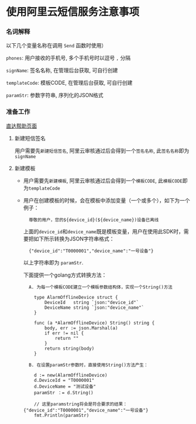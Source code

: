 # 使用阿里云短信服务注意事项

### 名词解释

以下几个变量名称在调用 `Send` 函数时使用）

`phones`: 用户接收的手机号, 多个手机号时以逗号 `,` 分隔

`signName`: 签名名称, 在管理后台获取, 可自行创建

`templateCode`: 模板CODE, 在管理后台获取, 可自行创建

`paramStr`: 参数字符串, 序列化的JSON格式

### 准备工作

[直达帮助页面](https://help.aliyun.com/document_detail/44346.html?spm=5176.doc44348.6.103.z0JAmF)

1. 新建短信签名

    用户需要先`新建短信签名`, 阿里云审核通过后会得到一个`签名名称`, 此`签名名称`即为`signName`

2. 新建模板

    * 用户需要先`新建模板`, 阿里云审核通过后会得到一个`模板CODE`, 此`模板CODE`即为`templateCode`

    * 用户在创建模板的时候，会在模板中添加变量（一个或多个），如下为一个例子：

        ```
          尊敬的用户，您的${device_id}(${device_name})设备已离线

        ```

        上面的`device_id`和`device_name`既是模板变量，用户在使用此SDK时，需要把如下所示转换为JSON字符串格式：

        ```
          {"device_id":"T0000001","device_name":"一号设备"}

        ```

        以上字符串即为 `paramStr`.

        下面提供一个golang方式转换方法：

        ```
          A. 为每一个模板CODE建立一个模板参数结构体，实现一个String()方法

            type AlarmOfflineDevice struct {
            	DeviceId   string `json:"device_id"`
            	DeviceName string `json:"device_name"`
            }
            
            func (a *AlarmOfflineDevice) String() string {
            	body, err := json.Marshal(a)
            	if err != nil {
            		return ""
            	}
            	return string(body)
            }

          B. 在设置paramStr参数时，直接使用String()方法产生：

          	d := new(AlarmOfflineDevice)
          	d.DeviceId = "T0000001"
          	d.DeviceName = "测试设备"
          	paramStr ：= d.String()

          	// 这里paramstring将会是符合要求的结果：{"device_id":"T0000001","device_name":"一号设备"}
          	fmt.Println(paramStr)
        ```



